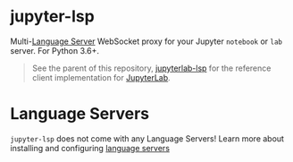 # jupyter-lsp

Multi-[Language Server][language-server] WebSocket proxy for your Jupyter
`notebook` or `lab` server. For Python 3.6+.

> See the parent of this repository,
> [jupyterlab-lsp](https://github.com/krassowski/jupyterlab-lsp) for the
> reference client implementation for [JupyterLab][].

# Language Servers

`jupyter-lsp` does not come with any Language Servers! Learn more about installing
and configuring [language servers](../../docs/LANGUAGESERVERS.md)

[language-server]: https://microsoft.github.io/language-server-protocol/specification
[langserver]: https://langserver.org
[lsp-implementations]: https://microsoft.github.io/language-server-protocol/implementors/servers
[jupyter-lsp]: https://github.com/krassowski/jupyterlab-lsp.git
[jupyterlab]: https://github.com/jupyterlab/jupyterlab
